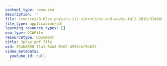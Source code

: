 ```yaml
---
content_type: resource
description: ''
file: /courses/8-03sc-physics-iii-vibrations-and-waves-fall-2016/334b8880f1a184a80162d592cbf9a621_TjxR7lAwWhI.pdf
file_type: application/pdf
learning_resource_types: []
ocw_type: OCWFile
resourcetype: Document
title: 3play pdf file
uid: 334b8880-f1a1-84a8-0162-d592cbf9a621
video_metadata:
  youtube_id: null
---
```

